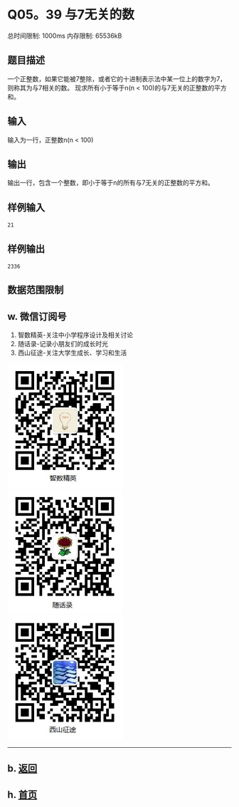 # Q05。39 与7无关的数

总时间限制: 1000ms 内存限制: 65536kB

## 题目描述

一个正整数，如果它能被7整除，或者它的十进制表示法中某一位上的数字为7，
则称其为与7相关的数。
现求所有小于等于n(n < 100)的与7无关的正整数的平方和。

## 输入

输入为一行，正整数n(n < 100)

## 输出

输出一行，包含一个整数，即小于等于n的所有与7无关的正整数的平方和。

## 样例输入

    21

## 样例输出

    2336

## 数据范围限制

## w. 微信订阅号

1. 智数精英-关注中小学程序设计及相关讨论
2. 随话录-记录小朋友们的成长时光
2. 西山征途-关注大学生成长、学习和生活

![欢迎关注“智数精英”订阅号](../../assets/me/img/idea8.jpg)
![欢迎关注“随话录”订阅号](../../assets/me/img/shl8.jpg)
![欢迎关注“西山征途”订阅号](../../assets/me/img/xszt8.jpg)

----------

## b. [返回](../)
    
## h. [首页](../../)


